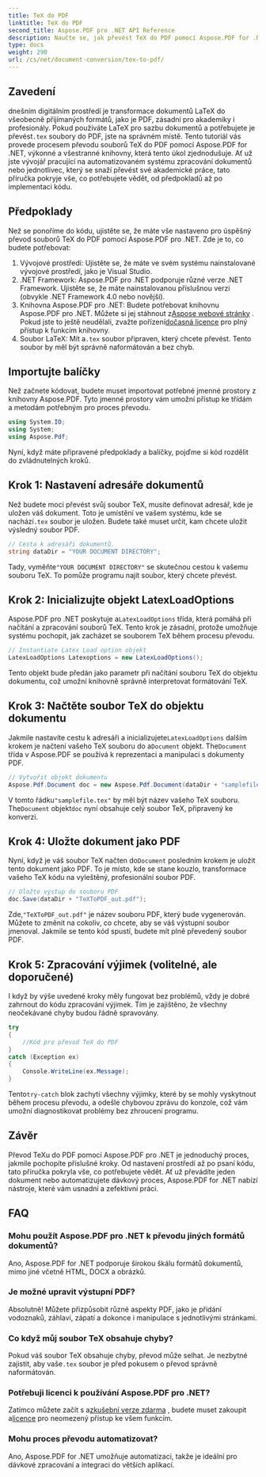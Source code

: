 ```yaml
---
title: TeX do PDF
linktitle: TeX do PDF
second_title: Aspose.PDF pro .NET API Reference
description: Naučte se, jak převést TeX do PDF pomocí Aspose.PDF for .NET, pomocí tohoto podrobného průvodce krok za krokem. Ideální pro vývojáře a dokumentární profesionály.
type: docs
weight: 290
url: /cs/net/document-conversion/tex-to-pdf/
---
```

## Zavedení

 dnešním digitálním prostředí je transformace dokumentů LaTeX do všeobecně přijímaných formátů, jako je PDF, zásadní pro akademiky i profesionály. Pokud používáte LaTeX pro sazbu dokumentů a potřebujete je převést`.tex` soubory do PDF, jste na správném místě. Tento tutoriál vás provede procesem převodu souborů TeX do PDF pomocí Aspose.PDF for .NET, výkonné a všestranné knihovny, která tento úkol zjednodušuje. Ať už jste vývojář pracující na automatizovaném systému zpracování dokumentů nebo jednotlivec, který se snaží převést své akademické práce, tato příručka pokryje vše, co potřebujete vědět, od předpokladů až po implementaci kódu.

## Předpoklady

Než se ponoříme do kódu, ujistěte se, že máte vše nastaveno pro úspěšný převod souborů TeX do PDF pomocí Aspose.PDF pro .NET. Zde je to, co budete potřebovat:

1. Vývojové prostředí: Ujistěte se, že máte ve svém systému nainstalované vývojové prostředí, jako je Visual Studio.
2. .NET Framework: Aspose.PDF pro .NET podporuje různé verze .NET Framework. Ujistěte se, že máte nainstalovanou příslušnou verzi (obvykle .NET Framework 4.0 nebo novější).
3.  Knihovna Aspose.PDF pro .NET: Budete potřebovat knihovnu Aspose.PDF pro .NET. Můžete si jej stáhnout z[Aspose webové stránky](https://releases.aspose.com/pdf/net/) . Pokud jste to ještě neudělali, zvažte pořízení[dočasná licence](https://purchase.aspose.com/temporary-license/) pro plný přístup k funkcím knihovny.
4.  Soubor LaTeX: Mít a`.tex` soubor připraven, který chcete převést. Tento soubor by měl být správně naformátován a bez chyb.

## Importujte balíčky

Než začnete kódovat, budete muset importovat potřebné jmenné prostory z knihovny Aspose.PDF. Tyto jmenné prostory vám umožní přístup ke třídám a metodám potřebným pro proces převodu.

```csharp
using System.IO;
using System;
using Aspose.Pdf;
```

Nyní, když máte připravené předpoklady a balíčky, pojďme si kód rozdělit do zvládnutelných kroků.

## Krok 1: Nastavení adresáře dokumentů

Než budete moci převést svůj soubor TeX, musíte definovat adresář, kde je uložen váš dokument. Toto je umístění ve vašem systému, kde se nachází`.tex` soubor je uložen. Budete také muset určit, kam chcete uložit výsledný soubor PDF.

```csharp
// Cesta k adresáři dokumentů.
string dataDir = "YOUR DOCUMENT DIRECTORY";
```

 Tady, vyměňte`"YOUR DOCUMENT DIRECTORY"` se skutečnou cestou k vašemu souboru TeX. To pomůže programu najít soubor, který chcete převést.

## Krok 2: Inicializujte objekt LatexLoadOptions

 Aspose.PDF pro .NET poskytuje a`LatexLoadOptions` třída, která pomáhá při načítání a zpracování souborů TeX. Tento krok je zásadní, protože umožňuje systému pochopit, jak zacházet se souborem TeX během procesu převodu.

```csharp
// Instantiate Latex Load option objekt
LatexLoadOptions Latexoptions = new LatexLoadOptions();
```

Tento objekt bude předán jako parametr při načítání souboru TeX do objektu dokumentu, což umožní knihovně správně interpretovat formátování TeX.

## Krok 3: Načtěte soubor TeX do objektu dokumentu

 Jakmile nastavíte cestu k adresáři a inicializujete`LatexLoadOptions` dalším krokem je načtení vašeho TeX souboru do a`Document` objekt. The`Document` třída v Aspose.PDF se používá k reprezentaci a manipulaci s dokumenty PDF. 

```csharp
// Vytvořit objekt dokumentu
Aspose.Pdf.Document doc = new Aspose.Pdf.Document(dataDir + "samplefile.tex", Latexoptions);
```

 V tomto řádku`"samplefile.tex"` by měl být název vašeho TeX souboru. The`Document` objekt`doc` nyní obsahuje celý soubor TeX, připravený ke konverzi.

## Krok 4: Uložte dokument jako PDF

 Nyní, když je váš soubor TeX načten do`Document` posledním krokem je uložit tento dokument jako PDF. To je místo, kde se stane kouzlo, transformace vašeho TeX kódu na vyleštěný, profesionální soubor PDF.

```csharp
// Uložte výstup do souboru PDF
doc.Save(dataDir + "TeXToPDF_out.pdf");
```

 Zde,`"TeXToPDF_out.pdf"` je název souboru PDF, který bude vygenerován. Můžete to změnit na cokoliv, co chcete, aby se váš výstupní soubor jmenoval. Jakmile se tento kód spustí, budete mít plně převedený soubor PDF.

## Krok 5: Zpracování výjimek (volitelné, ale doporučené)

I když by výše uvedené kroky měly fungovat bez problémů, vždy je dobré zahrnout do kódu zpracování výjimek. Tím je zajištěno, že všechny neočekávané chyby budou řádně spravovány.

```csharp
try
{
    //Kód pro převod TeX do PDF
}
catch (Exception ex)
{
    Console.WriteLine(ex.Message);
}
```

 Tento`try-catch` blok zachytí všechny výjimky, které by se mohly vyskytnout během procesu převodu, a odešle chybovou zprávu do konzole, což vám umožní diagnostikovat problémy bez zhroucení programu.

## Závěr

Převod TeXu do PDF pomocí Aspose.PDF pro .NET je jednoduchý proces, jakmile pochopíte příslušné kroky. Od nastavení prostředí až po psaní kódu, tato příručka pokryla vše, co potřebujete vědět. Ať už převádíte jeden dokument nebo automatizujete dávkový proces, Aspose.PDF for .NET nabízí nástroje, které vám usnadní a zefektivní práci.

## FAQ

### Mohu použít Aspose.PDF pro .NET k převodu jiných formátů dokumentů?
Ano, Aspose.PDF for .NET podporuje širokou škálu formátů dokumentů, mimo jiné včetně HTML, DOCX a obrázků.

### Je možné upravit výstupní PDF?
Absolutně! Můžete přizpůsobit různé aspekty PDF, jako je přidání vodoznaků, záhlaví, zápatí a dokonce i manipulace s jednotlivými stránkami.

### Co když můj soubor TeX obsahuje chyby?
 Pokud váš soubor TeX obsahuje chyby, převod může selhat. Je nezbytné zajistit, aby vaše`.tex` soubor je před pokusem o převod správně naformátován.

### Potřebuji licenci k používání Aspose.PDF pro .NET?
 Zatímco můžete začít s a[zkušební verze zdarma](https://releases.aspose.com/) , budete muset zakoupit a[licence](https://purchase.aspose.com/buy) pro neomezený přístup ke všem funkcím.

### Mohu proces převodu automatizovat?
Ano, Aspose.PDF for .NET umožňuje automatizaci, takže je ideální pro dávkové zpracování a integraci do větších aplikací.